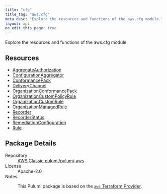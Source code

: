 ```yaml
---
title: "cfg"
title_tag: "aws.cfg"
meta_desc: "Explore the resources and functions of the aws.cfg module."
layout: api
no_edit_this_page: true
---
```


<!-- WARNING: this file was generated by Pulumi Docs Generator. -->
<!-- Do not edit by hand unless you're certain you know what you are doing! -->

Explore the resources and functions of the aws.cfg module.

<h2 id="resources">Resources</h2>
<ul class="api">
    <li><a href="aggregateauthorization/" title="AggregateAuthorization"><span class="api-symbol api-symbol--resource"></span>AggregateAuthorization</a></li>
    <li><a href="configurationaggregator/" title="ConfigurationAggregator"><span class="api-symbol api-symbol--resource"></span>ConfigurationAggregator</a></li>
    <li><a href="conformancepack/" title="ConformancePack"><span class="api-symbol api-symbol--resource"></span>ConformancePack</a></li>
    <li><a href="deliverychannel/" title="DeliveryChannel"><span class="api-symbol api-symbol--resource"></span>DeliveryChannel</a></li>
    <li><a href="organizationconformancepack/" title="OrganizationConformancePack"><span class="api-symbol api-symbol--resource"></span>OrganizationConformancePack</a></li>
    <li><a href="organizationcustompolicyrule/" title="OrganizationCustomPolicyRule"><span class="api-symbol api-symbol--resource"></span>OrganizationCustomPolicyRule</a></li>
    <li><a href="organizationcustomrule/" title="OrganizationCustomRule"><span class="api-symbol api-symbol--resource"></span>OrganizationCustomRule</a></li>
    <li><a href="organizationmanagedrule/" title="OrganizationManagedRule"><span class="api-symbol api-symbol--resource"></span>OrganizationManagedRule</a></li>
    <li><a href="recorder/" title="Recorder"><span class="api-symbol api-symbol--resource"></span>Recorder</a></li>
    <li><a href="recorderstatus/" title="RecorderStatus"><span class="api-symbol api-symbol--resource"></span>RecorderStatus</a></li>
    <li><a href="remediationconfiguration/" title="RemediationConfiguration"><span class="api-symbol api-symbol--resource"></span>RemediationConfiguration</a></li>
    <li><a href="rule/" title="Rule"><span class="api-symbol api-symbol--resource"></span>Rule</a></li>
</ul>

<h2 id="package-details">Package Details</h2>
<dl class="package-details">
	<dt>Repository</dt>
	<dd><a href="https://github.com/pulumi/pulumi-aws">AWS Classic pulumi/pulumi-aws</a></dd>
	<dt>License</dt>
	<dd>Apache-2.0</dd>
	<dt>Notes</dt>
	<dd><p>This Pulumi package is based on the <a href="https://github.com/hashicorp/terraform-provider-aws"><code>aws</code> Terraform Provider</a>.</p>
</dd>
</dl>

